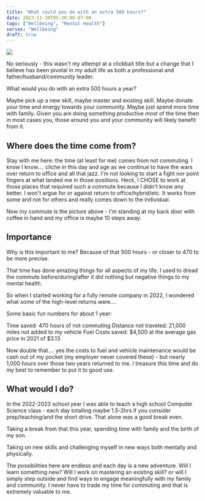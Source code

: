 ```yaml
---
title: "What could you do with an extra 500 hours?"
date: 2023-11-30T05:30:00-07:00
tags: ["Wellbeing", "Mental Health"]
series: "Wellbeing"
draft: true
---
```


![](/images/commute-office.jpg)

No seriously - this wasn't my attempt at a clickbait title but a change that I believe has been pivotal in my adult life as both a professional and father/husband/community leader. 

What would you do with an extra 500 hours a year? 

Maybe pick up a new skill, maybe master and existing skill. Maybe donate your time and energy towards your community. Maybe just spend more time with family. Given you are doing something productive _most_ of the time then in most cases you, those around you and your community will likely benefit from it.

## Where does the time come from?

Stay with me here: the time (at least for me) comes from not commuting. I know I know.... cliche in this day and age as we continue to have the wars over return to office and all that jazz. I'm not looking to start a fight nor point fingers at what landed me in those positions. Heck, I CHOSE to work at those places that required such a commute because I didn't know any better. I won't argue for or against return to office/hybrid/etc. It works from some and not for others and really comes down to the individual. 

Now my commute is the picture above - I'm standing at my back door with coffee in hand and my office is maybe 10 steps away.

## Importance

Why is this important to me? Because of that 500 hours - or closer to 470 to be more precise. 

That time has done amazing things for all aspects of my life. I used to dread the commute before/during/after it did nothing but negative things to my mental health. 

So when I started working for a fully remote company in 2022, I wondered what some of the high-level returns were....

Some basic fun numbers for about 1 year:

Time saved: 470 hours of not commuting
Distance not traveled: 21,000 miles not added to my vehicle
Fuel Costs saved: $4,500 at the average gas price in 2021 of $3.13


Now double that.... yes the costs to fuel and vehicle maintenance would be cash out of my pocket (my employer never covered these) - but nearly 1,000 hours over those two years returned to me. I treasure this time and do my best to remember to put it to good use. 

## What would I do?

In the 2022-2023 school year I was able to teach a high school Computer Science class - each day totalling maybe 1.5-2hrs if you consider prep/teaching/and the short drive. That alone was a good break even.

Taking a break from that this year, spending time with family and the birth of my son. 

Taking on new skills and challenging myself in new ways both mentally and physically.

The possibilities here are endless and each day is a new adventure. Will I learn something new? Will I work on mastering an existing skill? or will I simply step outside and find ways to engage meaningfully with my family and community. I never have to trade my time for commuting and that is extremely valuable to me. 
